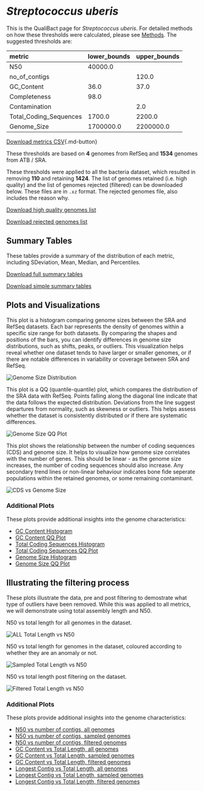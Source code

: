 # *Streptococcus uberis*

This is the QualiBact page for *Streptococcus uberis*. For detailed methods on how these thresholds were calculated, please see [Methods](../../methods.md).
The suggested thresholds are: 

| metric                 | lower_bounds   | upper_bounds   |
|:-----------------------|:---------------|:---------------|
| N50                    | 40000.0        |                |
| no_of_contigs          |                | 120.0          |
| GC_Content             | 36.0           | 37.0           |
| Completeness           | 98.0           |                |
| Contamination          |                | 2.0            |
| Total_Coding_Sequences | 1700.0         | 2200.0         |
| Genome_Size            | 1700000.0      | 2200000.0      |

[Download metrics CSV](Streptococcus_uberis_metrics.csv){.md-button}


These thresholds are based on **4** genomes from RefSeq and **1534** genomes from ATB / SRA.

These thresholds were applied to all the bacteria dataset, which resulted in removing **110** and retaining **1424**.
The list of genomes retained (i.e. high quality) and the list of genomes rejected (filtered) can be downloaded below. These files are in `.xz` format. The rejected genomes file, also includes the reason why.

[Download high quality genomes list](Streptococcus_uberis_high_quality_genomes.csv.xz)


[Download rejected genomes list](Streptococcus_uberis_filtered_out_genomes.csv.xz)



## Summary Tables
These tables provide a summary of the distribution of each metric, including SDeviation, Mean, Median, and Percentiles.

[Download full summary tables](summary.csv)

[Download simple summary tables](selected_summary.csv)

## Plots and Visualizations

This plot is a histogram comparing genome sizes between the SRA and RefSeq datasets. Each bar represents the density of genomes within a specific size range for both datasets. By comparing the shapes and positions of the bars, you can identify differences in genome size distributions, such as shifts, peaks, or outliers. This visualization helps reveal whether one dataset tends to have larger or smaller genomes, or if there are notable differences in variability or coverage between SRA and RefSeq.

![Genome Size Distribution](Genome_Size_refseq_histogram_kde.png)

This plot is a QQ (quantile-quantile) plot, which compares the distribution of the SRA data with RefSeq. Points falling along the diagonal line indicate that the data follows the expected distribution. Deviations from the line suggest departures from normality, such as skewness or outliers. This helps assess whether the dataset is consistently distributed or if there are systematic differences.

![Genome Size QQ Plot](Genome_Size_refseq_qqplot.png)

This plot shows the relationship between the number of coding sequences (CDS) and genome size. It helps to visualize how genome size correlates with the number of genes. This should be linear - as the genome size increases, the number of coding sequences should also increase. Any secondary trend lines or non-linear behaviour indicates bone fide seperate populations within the retained genomes, or some remaining contaminant. 

![CDS vs Genome Size](Streptococcus_uberis_CDS_vs_Genome_Size.png)

### Additional Plots

These plots provide additional insights into the genome characteristics:

- [GC Content Histogram](GC_Content_refseq_histogram_kde.png)
- [GC Content QQ Plot](GC_Content_refseq_qqplot.png)
- [Total Coding Sequences Histogram](Total_Coding_Sequences_refseq_histogram_kde.png)
- [Total Coding Sequences QQ Plot](Total_Coding_Sequences_refseq_qqplot.png)
- [Genome Size Histogram](Genome_Size_refseq_histogram_kde.png)
- [Genome Size QQ Plot](Genome_Size_refseq_qqplot.png)
## Illustrating the filtering process
These plots illustrate the data, pre and post filtering to demostrate what type of outliers have been removed. While this was applied to all metrics, we will demonstrate using total assembly length and N50.

N50 vs total length for all genomes in the dataset.

![ALL Total Length vs N50](Streptococcus_uberis_all_total_length_N50.png)

N50 vs total length for genomes in the dataset, coloured according to whether they are an anomaly or not.

![Sampled Total Length vs N50](Streptococcus_uberis_sample_total_length_N50.png)

N50 vs total length post filtering on the dataset.

![Filtered Total Length vs N50](Streptococcus_uberis_filt_total_length_N50.png)

### Additional Plots

These plots provide additional insights into the genome characteristics:

- [N50 vs number of contigs, all genomes](Streptococcus_uberis_all_N50_number.png)
- [N50 vs number of contigs, sampled genomes](Streptococcus_uberis_sample_N50_number.png)
- [N50 vs number of contigs, filtered genomes](Streptococcus_uberis_filt_N50_number.png)
- [GC Content vs Total Length, all genomes](Streptococcus_uberis_all_total_length_GC_Content.png)
- [GC Content vs Total Length, sampled genomes](Streptococcus_uberis_sample_total_length_GC_Content.png)
- [GC Content vs Total Length, filtered genomes](Streptococcus_uberis_filt_total_length_GC_Content.png)
- [Longest Contig vs Total Length, all genomes](Streptococcus_uberis_all_total_length_longest.png)
- [Longest Contig vs Total Length, sampled genomes](Streptococcus_uberis_sample_total_length_longest.png)
- [Longest Contig vs Total Length, filtered genomes](Streptococcus_uberis_filt_total_length_longest.png)
